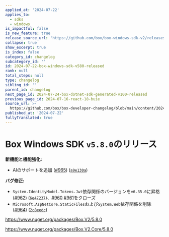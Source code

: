 ```yaml
---
applied_at: '2024-07-22'
applies_to:
  - sdks
  - windows
is_impactful: false
is_new_feature: true
release_source_url: 'https://github.com/box/box-windows-sdk-v2/releases/tag/v5.8.0'
collapse: true
show_excerpt: true
is_index: false
category_id: changelog
subcategory_id: ''
id: 2024-07-22-box-windows-sdk-v580-released
rank: null
total_steps: null
type: changelog
sibling_id: ''
parent_id: changelog
next_page_id: 2024-07-24-box-dotnet-sdk-generated-v100-released
previous_page_id: 2024-07-16-react-18-buie
source_url: >-
  https://github.com/box/box-developer-changelog/blob/main/content/2024/07-22-box-windows-sdk-v580-released.md
published_at: '2024-07-22'
fullyTranslated: true
---
```

# Box Windows SDK `v5.8.0`のリリース

**新機能と機能強化:**

* AIのサポートを追加 ([#965][1]) ([`a9e130a`][2])

**バグ修正:**

* `System.IdentityModel.Tokens.Jwt`依存関係のバージョンを`v6.35.0`に昇格 ([#962][3]) ([`6e47237`][4])、[#960][5] [#961][6]をクローズ
* `Microsoft.AspNetCore.StaticFiles`および`System.Web`依存関係を削除 ([#964][7]) ([`2c8eedc`][8])

<https://www.nuget.org/packages/Box.V2/5.8.0>

<https://www.nuget.org/packages/Box.V2.Core/5.8.0>

[1]: https://github.com/box/box-windows-sdk-v2/issues/965

[2]: https://github.com/box/box-windows-sdk-v2/commit/a9e130a99cf9862f9b50178a6188b2820f9f2c32

[3]: https://github.com/box/box-windows-sdk-v2/issues/962

[4]: https://github.com/box/box-windows-sdk-v2/commit/6e472378e2fccea2db67bf5ef0eb017a31491703

[5]: https://github.com/box/box-windows-sdk-v2/issues/960

[6]: https://github.com/box/box-windows-sdk-v2/issues/961

[7]: https://github.com/box/box-windows-sdk-v2/issues/964

[8]: https://github.com/box/box-windows-sdk-v2/commit/2c8eedc91c473aca52249aad443345471ca7eafc
